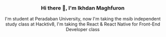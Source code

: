 <div align="center">
  
### Hi there 👋, I'm Ikhdan Maghfuron
<p>I'm student at Peradaban University, now I'm taking the msib independent study class at Hacktiv8, I'm taking the React & React Native for Front-End Developer class</p>
</div>


<!--
**ihdangroup/ihdangroup** is a ✨ _special_ ✨ repository because its `README.md` (this file) appears on your GitHub profile.

Here are some ideas to get you started:

- 🔭 I’m currently working on ...
- 🌱 I’m currently learning ...
- 👯 I’m looking to collaborate on ...
- 🤔 I’m looking for help with ...
- 💬 Ask me about ...
- 📫 How to reach me: ...
- 😄 Pronouns: ...
- ⚡ Fun fact: ...
-->
